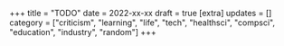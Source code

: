 +++
title = "TODO"
date = 2022-xx-xx
draft = true
[extra]
updates = []
category = ["criticism", "learning", "life", "tech", "healthsci", "compsci", "education", "industry", "random"]
+++
